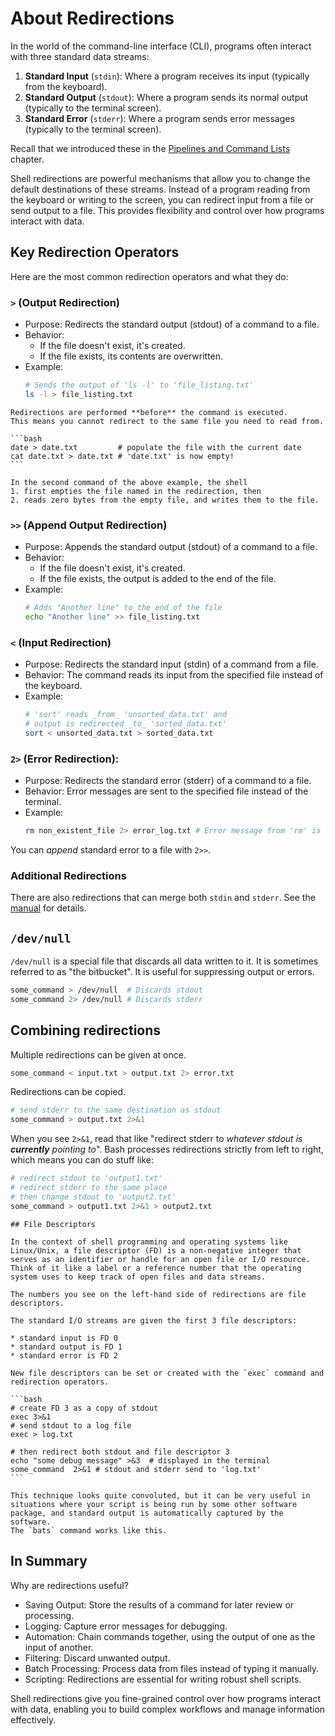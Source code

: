 # About Redirections

In the world of the command-line interface (CLI), programs often interact with three standard data streams:

1. **Standard Input** (`stdin`): Where a program receives its input (typically from the keyboard).
1. **Standard Output** (`stdout`): Where a program sends its normal output (typically to the terminal screen).
1. **Standard Error** (`stderr`): Where a program sends error messages (typically to the terminal screen).

Recall that we introduced these in the [Pipelines and Command Lists][pipelines] chapter.

Shell redirections are powerful mechanisms that allow you to change the default destinations of these streams. Instead of a program reading from the keyboard or writing to the screen, you can redirect input from a file or send output to a file. This provides flexibility and control over how programs interact with data.

## Key Redirection Operators

Here are the most common redirection operators and what they do:

### `>` (Output Redirection)

* Purpose: Redirects the standard output (stdout) of a command to a file.
* Behavior:
  * If the file doesn't exist, it's created.
  * If the file exists, its contents are overwritten.
* Example:
  ```bash
  # Sends the output of 'ls -l' to 'file_listing.txt'
  ls -l > file_listing.txt
  ```

~~~~exercism/caution
Redirections are performed **before** the command is executed.
This means you cannot redirect to the same file you need to read from.

```bash
date > date.txt         # populate the file with the current date
cat date.txt > date.txt # 'date.txt' is now empty!
```

In the second command of the above example, the shell
1. first empties the file named in the redirection, then
2. reads zero bytes from the empty file, and writes them to the file.
~~~~

### `>>` (Append Output Redirection)

* Purpose: Appends the standard output (stdout) of a command to a file.
* Behavior:
  * If the file doesn't exist, it's created.
  * If the file exists, the output is added to the end of the file.
* Example:
  ```bash
  # Adds "Another line" to the end of the file
  echo "Another line" >> file_listing.txt
  ```

### `<` (Input Redirection)

* Purpose: Redirects the standard input (stdin) of a command from a file.
* Behavior: The command reads its input from the specified file instead of the keyboard.
* Example:
  ```bash
  # 'sort' reads _from_ 'unsorted_data.txt' and 
  # output is redirected _to_ 'sorted_data.txt'
  sort < unsorted_data.txt > sorted_data.txt 
  ```

### `2>` (Error Redirection):

* Purpose: Redirects the standard error (stderr) of a command to a file.
* Behavior: Error messages are sent to the specified file instead of the terminal.
* Example:
  ```bash
  rm non_existent_file 2> error_log.txt # Error message from 'rm' is sent to 'error_log.txt'
  ```

You can _append_ standard error to a file with `2>>`.

### Additional Redirections

There are also redirections that can merge both `stdin` and `stderr`. See the [manual][manual] for details. 

## `/dev/null`

`/dev/null` is a special file that discards all data written to it.
It is sometimes referred to as "the bitbucket".
It is useful for suppressing output or errors.

```bash
some_command > /dev/null  # Discards stdout
some_command 2> /dev/null # Discards stderr
```

## Combining redirections

Multiple redirections can be given at once.

```bash
some_command < input.txt > output.txt 2> error.txt
```

Redirections can be copied.

```bash
# send stderr to the same destination as stdout
some_command > output.txt 2>&1
```

When you see `2>&1`, read that like "redirect stderr to _whatever stdout is **currently** pointing to_".
Bash processes redirections strictly from left to right, which means you can do stuff like:

```bash
# redirect stdout to 'output1.txt'
# redirect stderr to the same place
# then change stdout to 'output2.txt'
some_command > output1.txt 2>&1 > output2.txt
```

~~~~exercism/advanced
## File Descriptors

In the context of shell programming and operating systems like Linux/Unix, a file descriptor (FD) is a non-negative integer that serves as an identifier or handle for an open file or I/O resource. Think of it like a label or a reference number that the operating system uses to keep track of open files and data streams.

The numbers you see on the left-hand side of redirections are file descriptors.

The standard I/O streams are given the first 3 file descriptors:

* standard input is FD 0
* standard output is FD 1
* standard error is FD 2

New file descriptors can be set or created with the `exec` command and redirection operators.

```bash
# create FD 3 as a copy of stdout
exec 3>&1
# send stdout to a log file
exec > log.txt

# then redirect both stdout and file descriptor 3
echo "some debug message" >&3  # displayed in the terminal
some_command  2>&1 # stdout and stderr send to 'log.txt'
```

This technique looks quite convoluted, but it can be very useful in situations where your script is being run by some other software package, and standard output is automatically captured by the software.
The `bats` command works like this.
~~~~

## In Summary

Why are redirections useful?

* Saving Output: Store the results of a command for later review or processing.
* Logging: Capture error messages for debugging.
* Automation: Chain commands together, using the output of one as the input of another.
* Filtering: Discard unwanted output.
* Batch Processing: Process data from files instead of typing it manually.
* Scripting: Redirections are essential for writing robust shell scripts.


Shell redirections give you fine-grained control over how programs interact with data, enabling you to build complex workflows and manage information effectively.

[pipelines]: https://exercism.org/tracks/bash/concepts/pipelines
[manual]: https://www.gnu.org/software/bash/manual/bash.html#Redirections